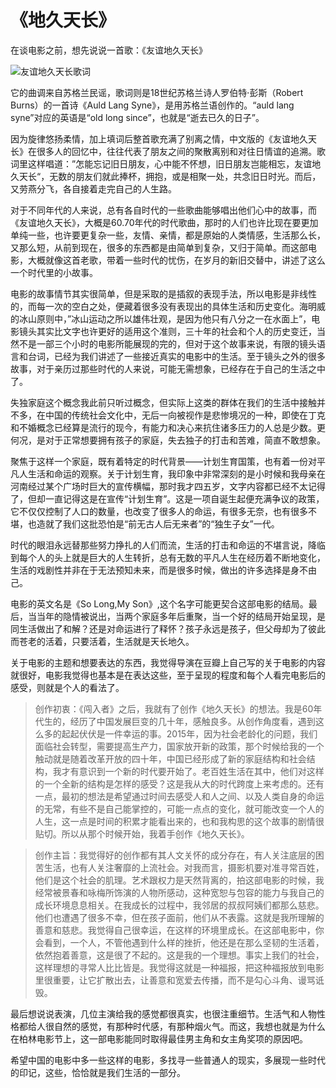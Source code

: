 # 《地久天长》

在谈电影之前，想先说说一首歌：《友谊地久天长》

![友谊地久天长歌词](media/15903744106094/%E5%8F%8B%E8%B0%8A%E5%9C%B0%E4%B9%85%E5%A4%A9%E9%95%BF%E6%AD%8C%E8%AF%8D.jpeg)

它的曲调来自苏格兰民谣，歌词则是18世纪苏格兰诗人罗伯特·彭斯（Robert Burns）的一首诗《Auld Lang Syne》，是用苏格兰语创作的。“auld lang syne”对应的英语是“old long since”，也就是“逝去已久的日子”。

因为旋律悠扬柔情，加上填词后整首歌充满了别离之情，中文版的《友谊地久天长》在很多人的回忆中，往往代表了朋友之间的聚散离别和对往日情谊的追溯。歌词里这样唱道：”怎能忘记旧日朋友，心中能不怀想，旧日朋友岂能相忘，友谊地久天长“，无数的朋友们就此捧杯，拥抱，或是相聚一处，共念旧日时光。而后，又劳燕分飞，各自接着走完自己的人生路。

对于不同年代的人来说，总有各自时代的一些歌曲能够唱出他们心中的故事，而《友谊地久天长》，大概是60.70年代的时代歌曲，那时的人们也许比现在要更加单纯一些，也许要更复杂一些，友情、亲情，都是原始的人类情感，生活那么长，又那么短，从前到现在，很多的东西都是由简单到复杂，又归于简单。而这部电影，大概就像这首老歌，带着一些时代的忧伤，在岁月的新旧交替中，讲述了这么一个时代里的小故事。

电影的故事情节其实很简单，但是采取的是插叙的表现手法，所以电影是非线性的，而每一次的空白之处，便藏着很多没有表现出的具体生活和历史变化。海明威的冰山原则中，”冰山运动之所以雄伟壮观，是因为他只有八分之一在水面上”，电影镜头其实比文字也许更好的适用这个准则，三十年的社会和个人的历史变迁，当然不是一部三个小时的电影所能展现的完的，但对于这个故事来说，有限的镜头语言和台词，已经为我们讲述了一些接近真实的电影中的生活。至于镜头之外的很多故事，对于亲历过那些时代的人来说，可能无需想象，已经存在于自己的生活之中了。

失独家庭这个概念我此前只听过概念，但实际上这类的群体在我们的生活中接触并不多，在中国的传统社会文化中，无后一向被视作是悲惨境况的一种，即使在丁克和不婚概念已经算是流行的现今，有能力和决心来抗住诸多压力的人总是少数。更何况，是对于正常想要拥有孩子的家庭，失去独子的打击和苦难，简直不敢想象。

聚焦于这样一个家庭，既有着特定的时代背景——计划生育国策，也有着一份对平凡人生活和命运的观察。关于计划生育，我印象中非常深刻的是小时候和我母亲在河南经过某个广场时巨大的宣传横幅，那时我才四五岁，文字内容都已经不太记得了，但却一直记得这是在宣传“计划生育”。这是一项自诞生起便充满争议的政策，它不仅仅控制了人口的数量，也改变了很多人的命运，有很多无奈，也有很多不堪，也造就了我们这批恐怕是“前无古人后无来者”的“独生子女”一代。

时代的眼泪永远替那些努力挣扎的人们而流，生活的打击和命运的不堪言说，降临到每个人的头上就是巨大的人生转折，总有无数的平凡人生在经历着不断地变化，生活的戏剧性并非在于无法预知未来，而是很多时候，做出的许多选择是身不由己。

电影的英文名是《So Long,My Son》,这个名字可能更契合这部电影的结局。最后，当当年的隐情被说出，当两个家庭多年后重聚，当一个好的结局开始呈现，是同生活做出了和解？还是对命运进行了释怀？孩子永远是孩子，但父母却为了彼此而苍老的活着，只要活着，生活就是天长地久。

关于电影的主题和想要表达的东西，我觉得导演在豆瓣上自己写的关于电影的内容就很好，电影我觉得也基本是在表达这些，至于呈现的程度和每个人看完电影后的感受，则就是个人的看法了。
> 创作初衷：《闯入者》之后，我就有了创作《地久天长》的想法。我是60年代生的，经历了中国发展巨变的几十年，感触良多。从创作角度看，遇到这么多的起起伏伏是一件幸运的事。2015年，因为社会老龄化的问题，我们面临社会转型，需要提高生产力，国家放开新的政策，那个时候给我的一个触动就是随着改革开放的四十年，中国已经形成了新的家庭结构和社会结构，我才有意识到一个新的时代要开始了。老百姓生活在其中，他们对这样的一个全新的结构是怎样的感受？这是我从大的时代跨度上来考虑的。还有一点，最初的想法是希望通过时间去感受人和人之间、以及人类自身的命运的无常，有些不是自己能掌控的，可能一点点的变化，就可能改变一个人的人生，这一点是时间的积累才能看出来的，也和我构思的这个故事的剧情很贴切。所以从那个时候开始，我着手创作《地久天长》。

> 创作主旨：我觉得好的创作都有其人文关怀的成分存在，有人关注底层的困苦生活，也有人关注奢靡的上流社会。对我而言，摄影机要对准寻常百姓，他们是这个社会的肌理。艺术跟权力是天然背离的，拍这部电影的时候，我经常被景春和咏梅所饰演的人物所感动，这种宽恕与包容的能力与我自己的成长环境息息相关。在我成长的过程中，我邻居的叔叔阿姨们都那么慈悲。他们也遭遇了很多不幸，但在孩子面前，他们从不表露。这就是我所理解的善意和慈悲。我觉得自己很幸运，在这样的环境里成长。在这部电影中，你会看到，一个人，不管他遇到什么样的挫折，他还是在那么坚韧的生活着，依然抱着善意，这是很了不起的。这是我的一个理想。事实上我们的社会，这样理想的寻常人比比皆是。我觉得这就是一种福报，把这种福报放到电影里很重要，让它扩散出去，让善意和宽爱去传播，而不是勾心斗角、谩骂诋毁。

最后想说说表演，几位主演给我的感觉都很真实，也很注重细节。生活气和人物性格都给人很自然的感觉，有那种时代感，有那种烟火气。而这，我想也就是为什么在柏林电影节上，这一部电影能同时取得最佳男主角和女主角奖项的原因吧。

希望中国的电影中多一些这样的电影，多找寻一些普通人的现实，多展现一些时代的印记，这些，恰恰就是我们生活的一部分。